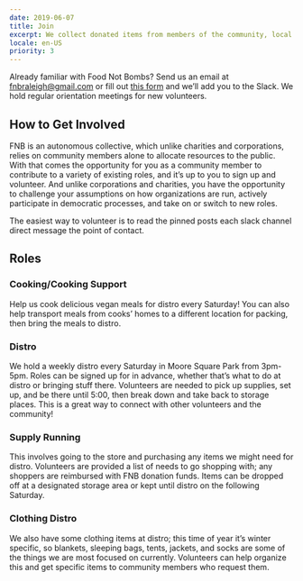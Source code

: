 ```yaml
---
date: 2019-06-07
title: Join
excerpt: We collect donated items from members of the community, local groceries and food outlets and distribute them. You can help.
locale: en-US
priority: 3
---
```

Already familiar with Food Not Bombs? Send us an email at fnbraleigh@gmail.com or fill out [this form](https://docs.google.com/forms/d/1TUPZ59twW5fdEICkD4JJlhRbLS2bN_VBJUMXUnNEJCA/) and we’ll add you to the Slack. We hold regular orientation meetings for new volunteers.

## How to Get Involved

FNB is an autonomous collective, which unlike charities and corporations, relies on community members alone to allocate resources to the public. With that comes the opportunity for you as a community member to contribute to a variety of existing roles, and it’s up to you to sign up and volunteer. And unlike corporations and charities, you have the opportunity to challenge your assumptions on how organizations are run, actively participate in democratic processes, and take on or switch to new roles.

The easiest way to volunteer is to read the pinned posts each slack channel direct message the point of contact.

## Roles

### Cooking/Cooking Support

Help us cook delicious vegan meals for distro every Saturday! You can also help transport meals from cooks’ homes to a different location for packing, then bring the meals to distro.

### Distro

We hold a weekly distro every Saturday in Moore Square Park from 3pm-5pm. Roles can be signed up for in advance, whether that’s what to do at distro or bringing stuff there. Volunteers are needed to pick up supplies, set up, and be there until 5:00, then break down and take back to storage places. This is a great way to connect with other volunteers and the community!

### Supply Running

This involves going to the store and purchasing any items we might need for distro. Volunteers are provided a list of needs to go shopping with; any shoppers are reimbursed with FNB donation funds. Items can be dropped off at a designated storage area or kept until distro on the following Saturday.

### Clothing Distro

We also have some clothing items at distro; this time of year it’s winter specific, so blankets, sleeping bags, tents, jackets, and socks are some of the things we are most focused on currently. Volunteers can help organize this and get specific items to community members who request them.
